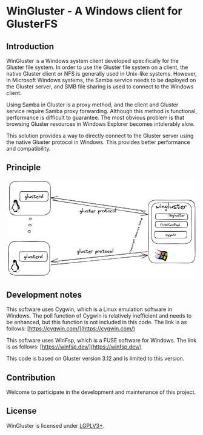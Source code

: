 
# WinGluster - A Windows client for GlusterFS

## Introduction

WinGluster is a Windows system client developed specifically for the Gluster file system. In order to use the Gluster file system on a client, the native Gluster client or NFS is generally used in Unix-like systems. However, in Microsoft Windows systems, the Samba service needs to be deployed on the Gluster server, and SMB file sharing is used to connect to the Windows client.

Using Samba in Gluster is a proxy method, and the client and Gluster service require Samba proxy forwarding. Although this method is functional, performance is difficult to guarantee. The most obvious problem is that browsing Gluster resources in Windows Explorer becomes intolerably slow.

This solution provides a way to directly connect to the Gluster server using the native Gluster protocol in Windows. This provides better performance and compatibility.

## Principle

![wingluster](image/README/wingluster.png)


## Development notes

This software uses Cygwin, which is a Linux emulation software in Windows. The poll function of Cygwin is relatively inefficient and needs to be enhanced, but this function is not included in this code. The link is as follows: [](https://cygwin.com/)[https://cygwin.com/](https://cygwin.com/)

This software uses WinFsp, which is a FUSE software for Windows. The link is as follows: [](https://winfsp.dev/)[https://winfsp.dev/](https://winfsp.dev/)

This code is based on Gluster version 3.12 and is limited to this version.

## Contribution

Welcome to participate in the development and maintenance of this project.

## License
WinGluster is licensed under [LGPLV3+](COPYING-LGPLV3).